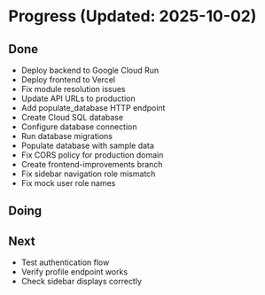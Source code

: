 # Progress (Updated: 2025-10-02)

## Done

- Deploy backend to Google Cloud Run
- Deploy frontend to Vercel
- Fix module resolution issues
- Update API URLs to production
- Add populate_database HTTP endpoint
- Create Cloud SQL database
- Configure database connection
- Run database migrations
- Populate database with sample data
- Fix CORS policy for production domain
- Create frontend-improvements branch
- Fix sidebar navigation role mismatch
- Fix mock user role names

## Doing



## Next

- Test authentication flow
- Verify profile endpoint works
- Check sidebar displays correctly
